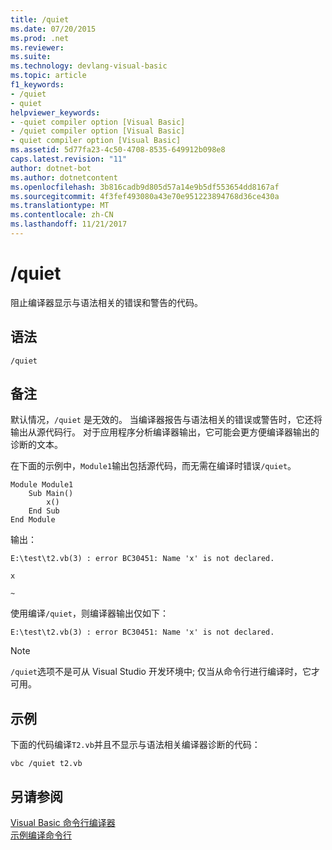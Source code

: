 ```yaml
---
title: /quiet
ms.date: 07/20/2015
ms.prod: .net
ms.reviewer: 
ms.suite: 
ms.technology: devlang-visual-basic
ms.topic: article
f1_keywords:
- /quiet
- quiet
helpviewer_keywords:
- -quiet compiler option [Visual Basic]
- /quiet compiler option [Visual Basic]
- quiet compiler option [Visual Basic]
ms.assetid: 5d77fa23-4c50-4708-8535-649912b098e8
caps.latest.revision: "11"
author: dotnet-bot
ms.author: dotnetcontent
ms.openlocfilehash: 3b816cadb9d805d57a14e9b5df553654dd8167af
ms.sourcegitcommit: 4f3fef493080a43e70e951223894768d36ce430a
ms.translationtype: MT
ms.contentlocale: zh-CN
ms.lasthandoff: 11/21/2017
---
```

# <a name="quiet"></a>/quiet
阻止编译器显示与语法相关的错误和警告的代码。  
  
## <a name="syntax"></a>语法  
  
```  
/quiet  
```  
  
## <a name="remarks"></a>备注  
 默认情况，`/quiet` 是无效的。 当编译器报告与语法相关的错误或警告时，它还将输出从源代码行。 对于应用程序分析编译器输出，它可能会更方便编译器输出的诊断的文本。  
  
 在下面的示例中，`Module1`输出包括源代码，而无需在编译时错误`/quiet`。  
  
```  
Module Module1  
    Sub Main()  
        x()  
    End Sub  
End Module  
```  
  
 输出：  
  
 `E:\test\t2.vb(3) : error BC30451: Name 'x' is not declared.`  
  
 `x`  
  
 `~`  
  
 使用编译`/quiet`，则编译器输出仅如下：  
  
 `E:\test\t2.vb(3) : error BC30451: Name 'x' is not declared.`  
  
> [!NOTE]
>  `/quiet`选项不是可从 Visual Studio 开发环境中; 仅当从命令行进行编译时，它才可用。  
  
## <a name="example"></a>示例  
 下面的代码编译`T2.vb`并且不显示与语法相关编译器诊断的代码：  
  
```  
vbc /quiet t2.vb  
```  
  
## <a name="see-also"></a>另请参阅  
 [Visual Basic 命令行编译器](../../../visual-basic/reference/command-line-compiler/index.md)  
 [示例编译命令行](../../../visual-basic/reference/command-line-compiler/sample-compilation-command-lines.md)

